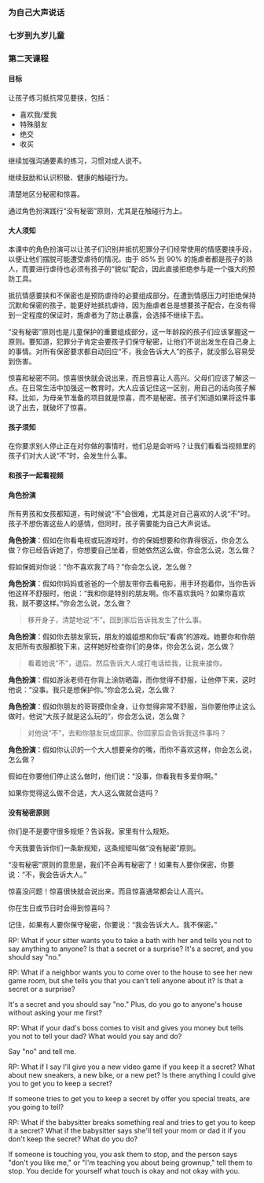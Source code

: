 ### 为自己大声说话

### 七岁到九岁儿童

### 第二天课程

#### 目标

让孩子练习抵抗常见要挟，包括：

* 喜欢我/爱我
* 特殊朋友
* 绝交
* 收买

继续加强沟通要素的练习，习惯对成人说不。

继续鼓励和认识积极、健康的触碰行为。

清楚地区分秘密和惊喜。

通过角色扮演践行“没有秘密”原则，尤其是在触碰行为上。

#### 大人须知

本课中的角色扮演可以让孩子们识别并抵抗犯罪分子们经常使用的情感要挟手段，以便让他们摆脱可能遭受虐待的情况。由于 85% 到 90% 的施虐者都是孩子的熟人，而要进行虐待也必须有孩子的“貌似”配合，因此直接拒绝参与是一个强大的预防工具。

抵抗情感要挟和不保密也是预防虐待的必要组成部分。在遭到情感压力时拒绝保持沉默和保密的孩子，能更好地抵抗虐待，因为施虐者总是想要孩子配合，在没有得到一定程度的保证时，施虐者为了防止暴露，会选择不继续下去。

“没有秘密”原则也是儿童保护的重要组成部分，这一年龄段的孩子们应该掌握这一原则。要知道，犯罪分子肯定会要孩子们保守秘密，让他们不说出发生在自己身上的事情。对所有保密要求都自动回应“不，我会告诉大人”的孩子，就没那么容易受到伤害。

惊喜和秘密不同。惊喜很快就会说出来，而且惊喜让人高兴。父母们应该了解这一点。在日常生活中加强这一教育时，大人应该记住这一区别，用自己的话向孩子解释。比如，为母亲节准备的项目就是惊喜，而不是秘密。孩子们知道如果将这件事说了出去，就破坏了惊喜。

#### 孩子须知

在你要求别人停止正在对你做的事情时，他们总是会听吗？让我们看看当视频里的孩子们对大人说“不”时，会发生什么事。

#### 和孩子一起看视频

#### 角色扮演

所有男孩和女孩都知道，有时候说“不”会很难，尤其是对自己喜欢的人说“不”时。孩子不想伤害这些人的感情，但同时，孩子需要能为自己大声说话。

**角色扮演**：假如在你看电视或玩游戏时，你的保姆想要和你靠得很近，你会怎么做？你已经告诉她了，你想要自己坐着，但她依然这么做，你会怎么说，怎么做？

假如保姆对你说：“你不喜欢我了吗？”你会怎么说，怎么做？

**角色扮演**：假如你妈妈或爸爸的一个朋友带你去看电影，用手环抱着你，当你告诉他这样不舒服时，他说：“我和你是特别的朋友啊。你不喜欢我吗？如果你喜欢我，就不要这样。”你会怎么说，怎么做？

> 移开身子，清楚地说“不”。回到家后告诉我发生了什么事。

**角色扮演**：假如你去朋友家玩，朋友的姐姐想和你玩“看病”的游戏。她要你和你朋友把所有衣服都脱下来，这样她好检查你们的身体，你会怎么说，怎么做？

> 看着她说“不”，退后。然后告诉大人或打电话给我，让我来接你。

**角色扮演**：假如游泳老师在你背上涂防晒霜，而你觉得不舒服，让他停下来，这时他说：“没事。我只是想保护你。”你会怎么说，怎么做？

**角色扮演**：假如你朋友的哥哥摸你全身，让你觉得非常不舒服，当你要他停止这么做时，他说“大孩子就是这么玩的”，你会怎么说，怎么做？

> 对他说“不”，去和你朋友玩或回家。你回家后会告诉我这件事吗？

**角色扮演**：假如你认识的一个大人想要亲你的嘴，而你不喜欢这样，你会怎么说，怎么做？

假如在你要他们停止这么做时，他们说：“没事，你看我有多爱你啊。”

如果你觉得这么做不合适，大人这么做就合适吗？

#### 没有秘密原则

你们是不是要守很多规矩？告诉我，家里有什么规矩。

今天我要告诉你们一条新规矩，这条规矩叫做“没有秘密”原则。

“没有秘密”原则的意思是，我们不会再有秘密了！如果有人要你保密，你要说：“不，我会告诉大人。”

惊喜没问题！惊喜很快就会说出来，而且惊喜通常都会让人高兴。

你在生日或节日时会得到惊喜吗？

记住，如果有人要你保守秘密，你要说：“我会告诉大人。我不保密。”

RP:   What if your sitter wants you to take a bath with her and tells you not to say anything to anyone?
Is that a secret or a surprise? It's a secret, and you should say "no."

RP:  What if a neighbor wants you to come over to the house to see her new game room, but she tells you that you can't tell anyone about it?  Is that a secret or a surprise?

It's a secret and you should say "no."  Plus, do you go to anyone's house without asking your me first? 

RP:   What if your dad's boss comes to visit and gives you money but tells you not to tell your dad? What would you say and do?

Say "no" and tell me.

RP:   What if I say I'll give you a new video game if you keep it a secret?  What about new sneakers, a new bike, or a new pet?  Is there anything I could give you to get you to keep a secret?

If someone tries to get you to keep a secret by offer you special treats, are you going to tell?

RP:   What if the babysitter breaks something real and tries to get you to keep it a secret?  What if the babysitter says she'll tell your mom or dad it if you don't keep the secret? What do you do? 

If someone is touching you, you ask them to stop, and the person says "don't you like me," or "I'm teaching you about being grownup," tell them to stop.  You decide for yourself what touch is okay and not okay with you.





